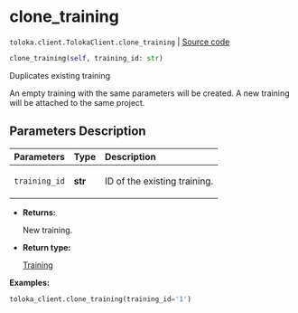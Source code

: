 # clone_training
`toloka.client.TolokaClient.clone_training` | [Source code](https://github.com/Toloka/toloka-kit/blob/v1.0.1/src/client/__init__.py#L40)

```python
clone_training(self, training_id: str)
```

Duplicates existing training


An empty training with the same parameters will be created.
A new training will be attached to the same project.

## Parameters Description

| Parameters | Type | Description |
| :----------| :----| :-----------|
`training_id`|**str**|<p>ID of the existing training.</p>

* **Returns:**

  New training.

* **Return type:**

  [Training](toloka.client.training.Training.md)

**Examples:**

```python
toloka_client.clone_training(training_id='1')
```
